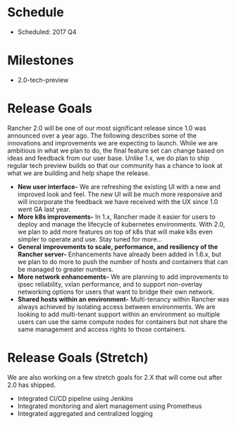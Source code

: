 # Schedule

* Scheduled: 2017 Q4

# Milestones
* 2.0-tech-preview 

# Release Goals
Rancher 2.0 will be one of our most significant release since 1.0 was announced over a year ago. The following describes some of the innovations and improvements we are expecting to launch.  While we are ambitious in what we plan to do, the final feature set can change based on ideas and feedback from our user base.  Unlike 1.x, we do plan to ship regular tech preview builds so that our community has a chance to look at what we are building and help shape the release.

* __New user interface-__ We are refreshing the existing UI with a new and improved look and feel.  The new UI will be much more responsive and will incorporate the feedback we have received with the UX since 1.0 went GA last year.
* __More k8s improvements-__ In 1.x, Rancher made it easier for users to deploy and manage the lifecycle of kubernetes environments.  With 2.0, we plan to add more features on top of k8s that will make k8s even simpler to operate and use.  Stay tuned for more...
* __General improvements to scale, performance, and resiliency of the Rancher server-__ Enhancements have already been added in 1.6.x, but we plan to do more to push the number of hosts and containers that can be managed to greater numbers.
* __More network enhancements-__ We are planning to add improvements to ipsec reliability, vxlan performance, and to support non-overlay networking options for users that want to bridge their own network.
* __Shared hosts within an environment-__ Multi-tenancy within Rancher was always achieved by isolating access between environments.  We are looking to add multi-tenant support within an environment so multiple users can use the same compute nodes for containers but not share the same management and access rights to those containers.

# Release Goals (Stretch)
We are also working on a few stretch goals for 2.X that will come out after 2.0 has shipped.  
* Integrated CI/CD pipeline using Jenkins
* Integrated monitoring and alert management using Prometheus
* Integrated aggregated and centralized logging
